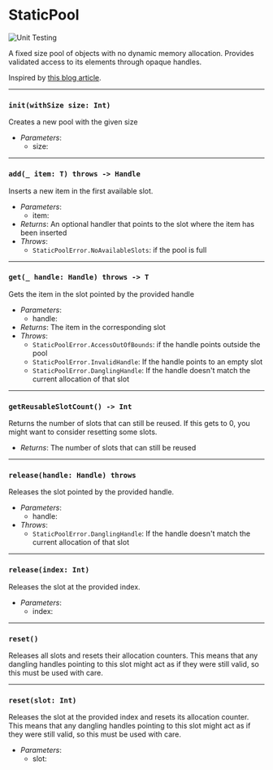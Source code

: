 # StaticPool
![Unit Testing](https://github.com/javiersalcedopuyo/StaticPool/workflows/Unit%20Tests/badge.svg)

A fixed size pool of objects with no dynamic memory allocation.
Provides validated access to its elements through opaque handles.

Inspired by [this blog article](https://floooh.github.io/2018/06/17/handles-vs-pointers.html).

---

### `init(withSize size: Int)`
Creates a new pool with the given size
- *Parameters*:
    - size:

---

### `add(_ item: T) throws -> Handle`
Inserts a new item in the first available slot.
- *Parameters*:
    - item:
- *Returns*: An optional handler that points to the slot where the item has been inserted
- *Throws*:
    - `StaticPoolError.NoAvailableSlots`: if the pool is full

---

### `get(_ handle: Handle) throws -> T`
Gets the item in the slot pointed by the provided handle
- *Parameters*:
    - handle:
- *Returns*: The item in the corresponding slot
- *Throws*:
    - `StaticPoolError.AccessOutOfBounds`: if the handle points outside the pool
    - `StaticPoolError.InvalidHandle`: If the handle points to an empty slot
    - `StaticPoolError.DanglingHandle`: If the handle doesn't match the current allocation of that slot

---

### `getReusableSlotCount() -> Int`
Returns the number of slots that can still be reused. If this gets to 0, you might want to consider resetting some slots.
- *Returns*: The number of slots that can still be reused

---

###  `release(handle: Handle) throws`
Releases the slot pointed by the provided handle.
- *Parameters*:
    - handle:
- *Throws*:
    - `StaticPoolError.DanglingHandle`: If the handle doesn't match the current allocation of that slot

---

### `release(index: Int)`
Releases the slot at the provided index.
- *Parameters*:
    - index:

---

### `reset()`
Releases all slots and resets their allocation counters. This means that any dangling handles pointing to this slot might act as if they were still valid, so this must be used with care.

---

### `reset(slot: Int)`
Releases the slot at the provided index and resets its allocation counter. This means that any dangling handles pointing to this slot might act as if they were still valid, so this must be used with care.
- *Parameters*:
    - slot:
